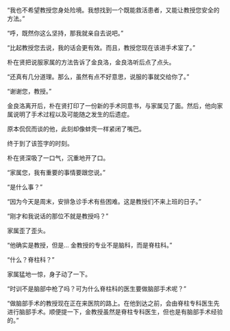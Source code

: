 “我也不希望教授您身处险境。我想找到一个既能救活患者，又能让教授您安全的方法。”

“呼，既然你这么坚持，那我就亲自去说吧。”

“比起教授您去说，我的话会更有效。而且，教授您现在该进手术室了。”

朴在贤把说服家属的方法告诉了金良洛，金良洛听后点了点头。

“还真有几分道理。那么，虽然有点不好意思，说服的事就交给你了。”

“谢谢您，教授。”

金良洛离开后，朴在贤打印了一份新的手术同意书，与家属见了面。然后，他向家属说明了手术过程以及可能随之发生的后遗症。

原本侃侃而谈的他，此刻却像蚌壳一样紧闭了嘴巴。

终于到了该签字的时刻。

朴在贤深吸了一口气，沉重地开了口。

“家属您，我有重要的事情要跟您说。”

“是什么事？”

“因为今天是周末，安排急诊手术有些困难。这是教授们不来上班的日子。”

“刚才和我说话的那位不就是教授吗？”

家属歪了歪头。

“他确实是教授，但是… 金教授的专业不是脑科，而是脊柱科。”

“什么？脊柱科？”

家属猛地一惊，身子动了一下。

“时训不是脑部中枪了吗？可为什么脊柱科的医生要做脑部手术呢？”

“做脑部手术的教授现在正在来医院的路上。在他到达之前，会由脊柱专科医生先进行脑部手术。顺便提一下，金教授虽然是脊柱专科医生，但也是有脑部手术经验的。”
